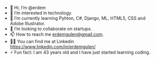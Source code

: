 - 👋 Hi, I’m @erdem
- 👀 I’m interested in technology.
- 🌱 I’m currently learning Pyhton, C#, Django, ML, HTML5, CSS and Adobe Illustrator.
- 💞️ I’m looking to collaborate on startups.
- 📫 How to reach me erdemgulen@gmail.com.
- 👨‍💻 You can find me at Linkedin https://www.linkedin.com/in/erdemgulen/
- ⚡ Fun fact: I am 43 years old and I have just started learning coding.


<!---
erdemglen/erdemglen is a ✨ special ✨ repository because its `README.md` (this file) appears on your GitHub profile.
You can click the Preview link to take a look at your changes.
--->
